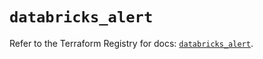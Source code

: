 # `databricks_alert`

Refer to the Terraform Registry for docs: [`databricks_alert`](https://registry.terraform.io/providers/databricks/databricks/1.62.1/docs/resources/alert).
